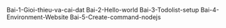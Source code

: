 Bai-1-Gioi-thieu-va-cai-dat
Bai-2-Hello-world
Bai-3-Todolist-setup
Bai-4-Environment-Website
Bai-5-Create-command-nodejs